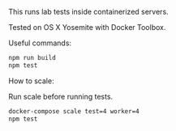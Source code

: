 This runs lab tests inside containerized servers.

Tested on OS X Yosemite with Docker Toolbox.

Useful commands:

```bash
npm run build
npm test
```

How to scale:

Run scale before running tests.

```bash
docker-compose scale test=4 worker=4
npm test
```

